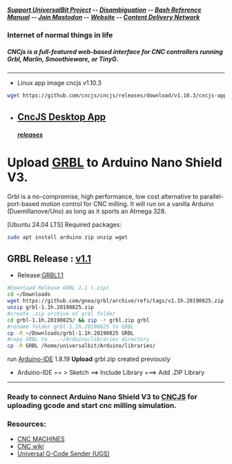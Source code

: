 ##### [Support UniversalBit Project](https://github.com/universalbit-dev/universalbit-dev/tree/main/support) -- [Disambiguation](https://en.wikipedia.org/wiki/Wikipedia:Disambiguation) -- [Bash Reference Manual](https://www.gnu.org/software/bash/manual/html_node/index.html) -- [Join Mastodon](https://mastodon.social/invite/wTHp2hSD) -- [Website](https://www.universalbit.it/) -- [Content Delivery Network](https://universalbitcdn.it/)


### Internet of normal things in life


##### CNCjs is a full-featured web-based interface for CNC controllers running Grbl, Marlin, Smoothieware, or TinyG.
---

* Linux app image cncjs v1.10.3
```bash
wget https://github.com/cncjs/cncjs/releases/download/v1.10.3/cncjs-app-1.10.3-linux-x86_64.AppImage
```

* ## [CncJS Desktop App](https://github.com/cncjs/cncjs/releases/download/v1.10.3/cncjs-app-1.10.3-linux-x86_64.AppImage)
  ##### [releases](https://github.com/cncjs/cncjs/releases)


# Upload [GRBL](https://github.com/grbl/grbl) to Arduino Nano Shield V3.
Grbl is a no-compromise, high performance, low cost alternative to parallel-port-based motion control for CNC milling. It will run on a vanilla Arduino (Duemillanove/Uno) as long as it sports an Atmega 328.

[Ubuntu 24.04 LTS]
Required packages: 
```bash
sudo apt install arduino zip unzip wget
```
GRBL Release : [v1.1](https://github.com/gnea/grbl/archive/refs/tags/v1.1h.20190825.zip) 
---


* Release:[GRBL1.1](https://github.com/gnea/grbl/releases)

```bash
#Download Release GRBL 1.1 (.zip) 
cd ~/Downloads
wget https://github.com/gnea/grbl/archive/refs/tags/v1.1h.20190825.zip
unzip grbl-1.1h.20190825.zip
#create .zip archive of grbl folder 
cd grbl-1.1h.20190825/ && zip -r grbl.zip grbl
#rename folder grbl-1.1h.20190825 to GRBL
cp -R ~/Downloads/grbl-1.1h.20190825 GRBL
#copy GRBL to ...~/Arduino/libraries directory
cp -R GRBL /home/universalbit/Arduino/libraries/
```

run [Arduino-IDE](https://www.arduino.cc/en/software) 1.8.19
<strong>Upload</strong> grbl.zip created previously

* Arduino-IDE == > Sketch ==> Include Library ===> Add .ZIP Library 

---
### Ready to connect Arduino Nano Shield V3 to [CNCJS](https://github.com/universalbit-dev/cnc-router-machines) for uploading gcode and start cnc milling simulation.

### Resources:
* [CNC MACHINES](https://github.com/universalbit-dev/cnc-router-machines)
* [CNC wiki](https://en.wikipedia.org/wiki/CNC_router)
* [Universal G-Code Sender (UGS)](https://universalgcodesender.com/)

